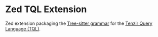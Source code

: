 # Zed TQL Extension

Zed extension packaging the [Tree-sitter
grammar](https://github.com/tenzir/tree-sitter-tql) for the [Tenzir Query
Language (TQL)](https://docs.tenzir.com/explanations/language).
